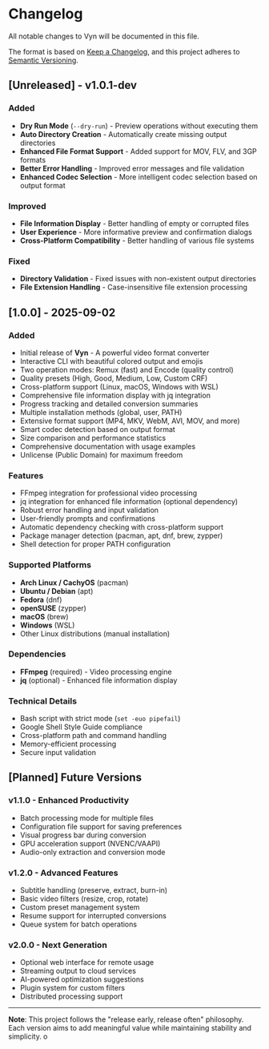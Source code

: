 # Changelog

All notable changes to Vyn will be documented in this file.

The format is based on [Keep a Changelog](https://keepachangelog.com/en/1.0.0/),
and this project adheres to [Semantic Versioning](https://semver.org/spec/v2.0.0.html).

## [Unreleased] - v1.0.1-dev

### Added
- **Dry Run Mode** (`--dry-run`) - Preview operations without executing them
- **Auto Directory Creation** - Automatically create missing output directories
- **Enhanced File Format Support** - Added support for MOV, FLV, and 3GP formats
- **Better Error Handling** - Improved error messages and file validation
- **Enhanced Codec Selection** - More intelligent codec selection based on output format

### Improved
- **File Information Display** - Better handling of empty or corrupted files
- **User Experience** - More informative preview and confirmation dialogs
- **Cross-Platform Compatibility** - Better handling of various file systems

### Fixed
- **Directory Validation** - Fixed issues with non-existent output directories
- **File Extension Handling** - Case-insensitive file extension processing

## [1.0.0] - 2025-09-02

### Added
- Initial release of **Vyn** - A powerful video format converter
- Interactive CLI with beautiful colored output and emojis
- Two operation modes: Remux (fast) and Encode (quality control)
- Quality presets (High, Good, Medium, Low, Custom CRF)
- Cross-platform support (Linux, macOS, Windows with WSL)
- Comprehensive file information display with jq integration
- Progress tracking and detailed conversion summaries
- Multiple installation methods (global, user, PATH)
- Extensive format support (MP4, MKV, WebM, AVI, MOV, and more)
- Smart codec detection based on output format
- Size comparison and performance statistics
- Comprehensive documentation with usage examples
- Unlicense (Public Domain) for maximum freedom

### Features
- FFmpeg integration for professional video processing
- jq integration for enhanced file information (optional dependency)
- Robust error handling and input validation
- User-friendly prompts and confirmations
- Automatic dependency checking with cross-platform support
- Package manager detection (pacman, apt, dnf, brew, zypper)
- Shell detection for proper PATH configuration

### Supported Platforms
- **Arch Linux / CachyOS** (pacman)
- **Ubuntu / Debian** (apt)
- **Fedora** (dnf)
- **openSUSE** (zypper)
- **macOS** (brew)
- **Windows** (WSL)
- Other Linux distributions (manual installation)

### Dependencies
- **FFmpeg** (required) - Video processing engine
- **jq** (optional) - Enhanced file information display

### Technical Details
- Bash script with strict mode (`set -euo pipefail`)
- Google Shell Style Guide compliance
- Cross-platform path and command handling
- Memory-efficient processing
- Secure input validation

## [Planned] Future Versions

### v1.1.0 - Enhanced Productivity
- Batch processing mode for multiple files
- Configuration file support for saving preferences
- Visual progress bar during conversion
- GPU acceleration support (NVENC/VAAPI)
- Audio-only extraction and conversion mode

### v1.2.0 - Advanced Features
- Subtitle handling (preserve, extract, burn-in)
- Basic video filters (resize, crop, rotate)
- Custom preset management system
- Resume support for interrupted conversions
- Queue system for batch operations

### v2.0.0 - Next Generation
- Optional web interface for remote usage
- Streaming output to cloud services
- AI-powered optimization suggestions
- Plugin system for custom filters
- Distributed processing support

---

**Note**: This project follows the "release early, release often" philosophy. Each version aims to add meaningful value while maintaining stability and simplicity.
o